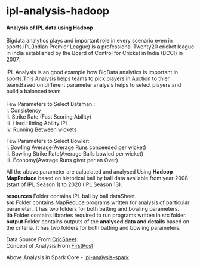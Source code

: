 # ipl-analysis-hadoop


<b>Analysis of IPL data using Hadoop</b><br><br>
Bigdata analytics plays and important role in every scenario even in sports.IPL(Indian Premier League) is a professional Twenty20 cricket league in India established by the Board of Control for Cricket in India (BCCI) in 2007.
<br><br>
IPL Analysis is an good example how BigData analytics is important in sports.This Analysis helps teams to pick players in Auction to thier team.Based on different parameter analysis helps to select players and build a balanced team.<br><br>
Few Parameters to Select Batsman :<br>
i. Consistency <br>
ii. Strike Rate (Fast Scoring Ability)<br>
iii. Hard Hitting Ability  IPL<br>
iv. Running Between wickets<br>

Few Parameters to Select Bowler:<br>
i. Bowling Average(Average Runs conceeded per wicket) <br>
ii. Bowling Strike Rate(Average Balls bowled per wicket) <br>
iii. Economy(Average Runs giver per an Over) <br>

All the above parameter are caluclated and analysed Using <b>Hadoop MapReduce</b> based on historical ball by ball data available from year 2008 (start of IPL Season 1) to 2020 (IPL Season 13). 

<b>resources</b> Folder contains IPL ball by ball dataSheet.<br>
<b>src</b> Folder contains MapReduce programs written for analysis of particular parameter. It has two folders for both batting and bowling parameters. <br>
<b>lib</b> Folder contains libraries required to run programs written in src folder.<br>
<b>output</b> Folder contains outputs of the <b>analysed data and details</b> based on the criteria. It has two folders for both batting and bowling parameters.  <br>

Data Source  From <a href="https://cricsheet.org/downloads/#experimental" target="_blank">CricSheet</a>.<br>
Concept of Analysis From <a href="https://www.firstpost.com/long-reads/ipl-and-big-data-analytics-a-match-made-in-heaven-4438611.html" target="_blank">FirstPost</a></br>

Above Analysis in Spark Core - <a href="https://github.com/durga-mahesh-333/ipl-analysis-spark" target="_blank">ipl-analysis-spark</a>

